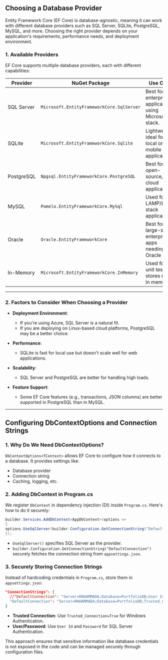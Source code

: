 ## Choosing a Database Provider

Entity Framework Core (EF Core) is database-agnostic, meaning it can work with different database providers such as SQL Server, SQLite, PostgreSQL, MySQL, and more. Choosing the right provider depends on your application's requirements, performance needs, and deployment environment.

### 1. Available Providers

EF Core supports multiple database providers, each with different capabilities:

| Provider      | NuGet Package                                | Use Case                                                                 |
|---------------|----------------------------------------------|--------------------------------------------------------------------------|
| SQL Server    | `Microsoft.EntityFrameworkCore.SqlServer`    | Best for enterprise applications using Microsoft stack.                  |
| SQLite        | `Microsoft.EntityFrameworkCore.Sqlite`       | Lightweight, ideal for local or mobile applications.                     |
| PostgreSQL    | `Npgsql.EntityFrameworkCore.PostgreSQL`     | Best for open-source, cloud applications.                                |
| MySQL         | `Pomelo.EntityFrameworkCore.MySql`           | Used for LAMP/LEMP stack applications.                                   |
| Oracle        | `Oracle.EntityFrameworkCore`                 | Best for large-scale enterprise apps needing Oracle DB.                  |
| In-Memory     | `Microsoft.EntityFrameworkCore.InMemory`     | Used for unit testing, stores data in memory.                            |

---
### 2. Factors to Consider When Choosing a Provider

- **Deployment Environment**: 
  - If you're using Azure, SQL Server is a natural fit. 
  - If you are deploying on Linux-based cloud platforms, PostgreSQL may be a better choice.
  
- **Performance**: 
  - SQLite is fast for local use but doesn't scale well for web applications.
  
- **Scalability**: 
  - SQL Server and PostgreSQL are better for handling high loads.
  
- **Feature Support**: 
  - Some EF Core features (e.g., transactions, JSON columns) are better supported in PostgreSQL than in MySQL.

---
## Configuring DbContextOptions and Connection Strings

### 1. Why Do We Need DbContextOptions?

`DbContextOptions<TContext>` allows EF Core to configure how it connects to a database. It provides settings like:

- Database provider
- Connection string
- Caching, logging, etc.

### 2. Adding DbContext in Program.cs

We register `DbContext` in dependency injection (DI) inside `Program.cs`. Here's how to do it securely:

```csharp
builder.Services.AddDbContext<AppDbContext>(options =>
{
options.UseSqlServer(builder.Configuration.GetConnectionString("DefaultConnection"));
});
```

- `UseSqlServer()` specifies SQL Server as the provider.
- `builder.Configuration.GetConnectionString("DefaultConnection")` securely fetches the connection string from `appsettings.json`.

### 3. Securely Storing Connection Strings

Instead of hardcoding credentials in `Program.cs`, store them in `appsettings.json`:

```json
"ConnectionStrings": {
  //"DefaultConnection": "Server=MAHAMMADA;Database=PortfolioDB;User Id=myUser;Password=mySecretPassword;"
  "DefaultConnection": "Server=MAHAMMADA;Database=PortfolioDB;Trusted_Connection=True;"
}
```

- **Trusted Connection**: Use `Trusted_Connection=True` for Windows Authentication.
- **User/Password**: Use `User Id` and `Password` for SQL Server Authentication.

This approach ensures that sensitive information like database credentials is not exposed in the code and can be managed securely through configuration files.